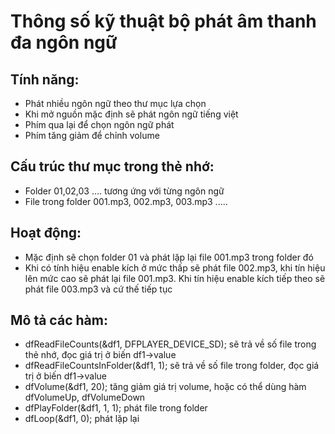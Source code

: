 # Thông số kỹ thuật bộ phát âm thanh đa ngôn ngữ

## Tính năng:
- Phát nhiều ngôn ngữ theo thư mục lựa chọn
- Khi mở nguồn mặc định sẽ phát ngôn ngữ tiếng việt
- Phím qua lại để chọn ngôn ngữ phát
- Phím tăng giảm để chỉnh volume

## Cấu trúc thư mục trong thẻ nhớ:
- Folder 01,02,03 .... tương ứng với từng ngôn ngữ
- File trong folder 001.mp3, 002.mp3, 003.mp3 .....

## Hoạt động:

- Mặc định sẽ chọn folder 01 và phát lặp lại file 001.mp3 trong folder đó
- Khi có tính hiệu enable kích ở mức thấp sẽ phát file 002.mp3, khi tín hiệu lên mức cao sẽ phát lại file 001.mp3. Khi tín hiệu enable kích tiếp theo sẽ phát file 003.mp3 và cứ thế tiếp tục

## Mô tả các hàm:

- dfReadFileCounts(&df1, DFPLAYER_DEVICE_SD); sẽ trả về số file trong thẻ nhớ, đọc giá trị ở biến df1->value
- dfReadFileCountsInFolder(&df1, 1); sẽ trả về số file trong folder, đọc giá trị ở biến df1->value
- dfVolume(&df1, 20); tăng giảm giá trị volume, hoặc có thể dùng hàm dfVolumeUp, dfVolumeDown
- dfPlayFolder(&df1, 1, 1); phát file trong folder
- dfLoop(&df1, 0); phát lặp lại
